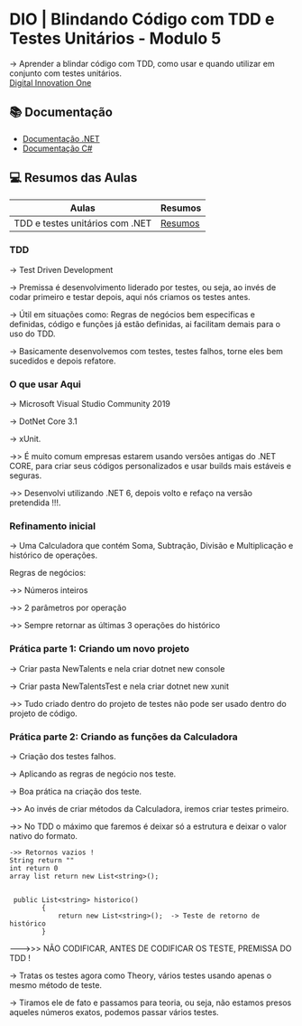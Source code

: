 <h1>DIO | Blindando Código com TDD e Testes Unitários - Modulo 5</h1>

-> Aprender a blindar código com TDD, como usar e quando utilizar em conjunto com testes unitários.
<br>
[Digital Innovation One](https://www.dio.me/en)

## 📚 Documentação 
- [Documentação .NET](https://git-scm.com/doc)
- [Documentação C#](https://docs.github.com/pt)

## 💻 Resumos das Aulas

| Aulas | Resumos |
|-------|---------|
| TDD e testes unitários com .NET | [Resumos]() |

### TDD

-> Test Driven Development

-> Premissa é desenvolvimento liderado por testes, ou seja, ao invés de codar primeiro e testar depois, aqui nós criamos os testes antes.

-> Útil em situações como: Regras de negócios bem especificas e definidas, código e funções já estão definidas, ai facilitam demais para o uso do TDD.

-> Basicamente desenvolvemos com testes, testes falhos, torne eles bem sucedidos e depois refatore.

### O que usar Aqui

-> Microsoft Visual Studio Community 2019

-> DotNet Core 3.1

-> xUnit.

->> É muito comum empresas estarem usando versões antigas do .NET CORE, para criar seus códigos personalizados e usar builds mais estáveis e seguras.

->> Desenvolvi utilizando .NET 6, depois volto e refaço na versão pretendida !!!.

### Refinamento inicial

-> Uma Calculadora que contém Soma, Subtração, Divisão e Multiplicação e histórico de operações.

Regras de negócios:

->> Números inteiros

->> 2 parâmetros por operação

->> Sempre retornar as últimas 3 operações do histórico

### Prática parte 1: Criando um novo projeto

-> Criar pasta NewTalents e nela criar dotnet new console

-> Criar pasta NewTalentsTest e nela criar dotnet new xunit

->> Tudo criado dentro do projeto de testes não pode ser usado dentro do projeto de código.

### Prática parte 2: Criando as funções da Calculadora

-> Criação dos testes falhos.

-> Aplicando as regras de negócio nos teste.

-> Boa prática na criação dos teste.

->> Ao invés de criar métodos da Calculadora, iremos criar testes primeiro.

->> No TDD o máximo que faremos é deixar só a estrutura e deixar o valor nativo do formato.

```
->> Retornos vazios !
String return ""
int return 0
array list return new List<string>();


 public List<string> historico()
        {
            return new List<string>();  -> Teste de retorno de histórico
        }
```

--->>> NÃO CODIFICAR, ANTES DE CODIFICAR OS TESTE, PREMISSA DO TDD !

-> Tratas os testes agora como Theory, vários testes usando apenas o mesmo método de teste.

-> Tiramos ele de fato e passamos para teoria, ou seja, não estamos presos aqueles números exatos, podemos passar vários testes.
